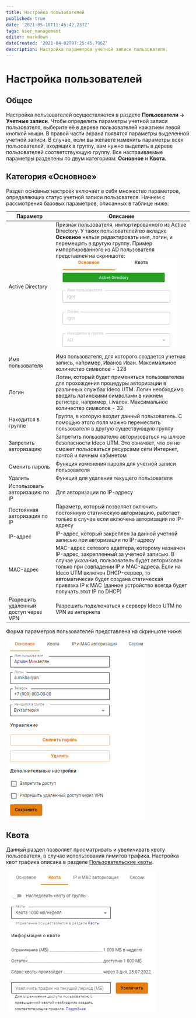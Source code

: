 ```yaml
---
title: Настройка пользователей
published: true
date: '2021-05-18T11:46:42.237Z'
tags: user_management
editor: markdown
dateCreated: '2021-04-02T07:25:45.796Z'
description: Настройка параметров учетной записи пользователя.
---
```


# Настройка пользователей

## Общее

Настройка пользователей осуществляется в разделе **Пользователи -> Учетные записи**. Чтобы определить параметры учетной записи пользователя, выберите её в дереве пользователей нажатием левой кнопкой мыши. В правой части экрана появятся параметры выделенной учетной записи. В случае, если вы желаете изменить параметры всех пользователей, входящих в группу, вам нужно выделить в дереве пользователей соответствующую группу. Все настраиваемые параметры разделены по двум категориям: **Основное** и **Квота**.

## Категория «Основное»

Раздел основных настроек включает в себя множество параметров, определяющих статус учетной записи пользователя. Начнем с рассмотрения базовых параметров, описанных в таблице ниже:

| Параметр                             | Описание                                                                                                                                                                                                                                                                                                                                         |
| ------------------------------------ | ------------------------------------------------------------------------------------------------------------------------------------------------------------------------------------------------------------------------------------------------------------------------------------------------------------------------------------------------ |
| Active Directory                     | Признак пользователя, импортированного из Active Directory. У таких пользователей во вкладке **Основное** нельзя редактировать имя, логин, и перемещать в другую группу. Пример импортированного из AD пользователя представлен на скриншоте: <img src="../../.gitbook/assets/adbased.png" alt="adbased.png" data-size="original">               |
| Имя пользователя                     | Имя пользователя, для которого создается учетная запись, например, Иванов Иван. Максимальное количество символов - 128                                                                                                                                                                                                                           |
| Логин                                | Логин, который будет применяться пользователем для прохождения процедуры авторизации в различных службах Ideco UTM. Логин необходимо вводить латинскими символами  в нижнем регистре, например, i.ivanov. Максимальное количество символов - 32                                                                                                  |
| Находится в группе                   | Группа, в которую входит данный пользователь. С помощью этого поля можно переместить пользователя в другую существующую группу                                                                                                                                                                                                                   |
| Запретить авторизацию                | Запретить пользователю авторизоваться на шлюзе безопасности Ideco UTM. Это означает, что он не сможет пользоваться ресурсами сети Интернет, почтой и личным кабинетом                                                                                                                                                                            |
| Сменить пароль                       | Функция изменения пароля для учетной записи пользователя                                                                                                                                                                                                                                                                                         |
| Удалить                              | Функция для удаления текущего пользователя                                                                                                                                                                                                                                                                                                       |
| Использовать авторизацию по IP       | Для авторизации по IP-адресу                                                                                                                                                                                                                                                                                                                     |
| Постоянная авторизация по IP         | Параметр, который позволяет включить постоянную статическую авторизацию, работает только в случае если включена авторизация по IP-адресу                                                                                                                                                                                                         |
| IP-адрес                             | IP-адрес, который закреплен за данной учетной записью при авторизации по IP-адресу                                                                                                                                                                                                                                                               |
| MAC-адрес                            | MAC-адрес сетевого адаптера, которому назначен IP-адрес, закрепленный за учетной записью. В случае указания, пользователь будет авторизован только при совпадении IP и MAC-адреса. Если на Ideco UTM включен DHCP-сервер, то автоматически будет создана статическая привязка IP к MAC (данное устройство всегда будет получать этот IP по DHCP) |
| Разрешить удаленный доступ через VPN | Разрешить подключаться к серверу Ideco UTM по VPN из интернета                                                                                                                                                                                                                                                                                   |

Форма параметров пользователей представлена на скриншоте ниже:

![](../../.gitbook/assets/userform.png)

## Квота

Данный раздел позволяет просматривать и увеличивать квоту пользователя, в случае использования лимитов трафика. Настройка квот трафика описана в разделе [Пользовательские квоты](../access-rules/quotas.md#nastroika-polzovatelya-i-gruppy).

![](../../.gitbook/assets/quota.png)
